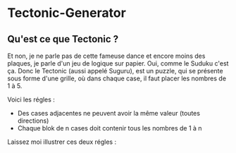 # Tectonic-Generator

## Qu'est ce que Tectonic ?

Et non, je ne parle pas de cette fameuse dance et encore moins des plaques, je parle d'un jeu de logique sur papier. Oui, comme le Suduku c'est ça. Donc le Tectonic (aussi appelé Suguru), est un puzzle, qui se présente sous forme d'une grille, où dans chaque case, il faut placer les nombres de 1 à 5.

Voici les régles : 
 - Des cases adjacentes ne peuvent avoir la même valeur (toutes directions)
 - Chaque blok de n cases doit contenir tous les nombres de 1 à n

Laissez moi illustrer ces deux régles : 
